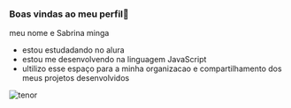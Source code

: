 ### **Boas vindas ao meu perfil**💜

meu nome e Sabrina minga

- estou estudadando no alura
- estou me desenvolvendo na linguagem JavaScript
- ultilizo esse espaço para a minha organizacao e compartilhamento dos meus projetos desenvolvidos

  


![tenor](https://github.com/Sabrinaminga08/SabrinaMinga/assets/172640569/9513ec23-04ae-457c-b310-abdcbb6f4adb)
